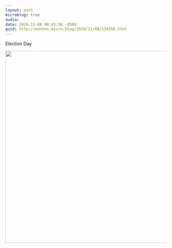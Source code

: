 ```yaml
---
layout: post
microblog: true
audio: 
date: 2016-11-08 08:43:56 -0500
guid: http://manton.micro.blog/2016/11/08/134356.html
---
```

Election Day

<img src="http://manton.micro.blog/uploads/2018/ece4a9fb1a.jpg" width="600" height="600" />
